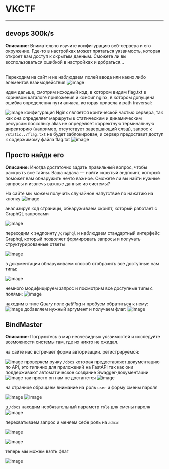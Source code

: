 # VKCTF
---
**<h2>devops 300k/s</h2>**

**Описание:** Внимательно изучите конфигурацию веб-сервера и его окружение. Где-то в настройках может прятаться уязвимость, которая откроет вам доступ к скрытым данным. Сможете ли вы воспользоваться ошибкой в настройках и добраться…
<br><br>

Переходим на сайт и не наблюдаем полей ввода или каких либо элементов взаимодействия
![image](https://github.com/user-attachments/assets/8bba30b3-e773-4cf8-9577-8d6fc997a1f2)

идем дальше, смотрим исходный код, в котором видим flag.txt в корневом каталоге приложения и конфиг nginx, в котором допущена ошибка определения пути алиаса, которая привела к path traversal:

![image](https://github.com/user-attachments/assets/d1eb7712-d2ae-4dce-9443-ef58d609ed00)
конфигурация Nginx является критической частью сервера, так как она определяет маршруты к статическим и динамическим ресурсам
поскольку alias не определяет корректную терминальную директорию (например, отсутствует завершающий слэш), запрос к ```/static../flag.txt``` не будет заблокирован, и сервер предоставит доступ к содержимому файла flag.txt
![image](https://github.com/user-attachments/assets/57e21803-13be-4eca-adb8-845e65b6a9c4)
<br>

**<h2>Просто найди его</h2>**
**Описание:** Иногда достаточно задать правильный вопрос, чтобы раскрыть все тайны. Ваша задача — найти скрытый эндпоинт, который поможет вам обнаружить нечто важное. Сможете ли вы найти нужные запросы и извлечь важные данные из системы?

На сайте мы можем получить случайное напутствие по нажатию на кнопку
![image](https://github.com/user-attachments/assets/6882bc5f-77c2-4b53-85a9-3d2c6fa00e66)

анализируя код страницы, обнаруживаем скрипт, который работает с GraphQL запросами

![image](https://github.com/user-attachments/assets/9db3ca02-3d6b-4bfc-83ab-4d9b7183b8e2)

переходим к эндпоинту ```/graphql``` и наблюдаем стандартный интерфейс Graphql, который позволяет формировать запросы и получать структурированные ответы

![image](https://github.com/user-attachments/assets/a6d24330-6a1d-43de-b854-05d4d8c567ce)

в документации обнаруживаем способ отобразить все доступные нам типы:

![image](https://github.com/user-attachments/assets/ab063552-bb33-471b-b370-7598fc09c3fc)


немного модифицируем запрос и посмотрим все доступные типы с полями:
![image](https://github.com/user-attachments/assets/ac543998-3c65-4451-bad3-33a5dcc862f0)

находим в типе *Query* поле *getFlag* и пробуем обратиться к нему:
![image](https://github.com/user-attachments/assets/7992436d-30c8-42b0-bbc3-14efc3f482c4)
добавляем нужный аргумент и получаем флаг:
![image](https://github.com/user-attachments/assets/8a68b5b1-d9df-43ef-9295-cffbb9151825)


**<h2>BindMaster</h2>**
**Описание:** Погрузитесь в мир неочевидных уязвимостей и исследуйте возможности системы там, где их никто не ожидал.

на сайте нас встречает форма авторизации. регистрируемся:

![image](https://github.com/user-attachments/assets/2a49b3c6-e7a2-4152-a6cf-2799629f6d80)
проверяем ручку ```/docs``` которая предоставляет документацию по API, это типично для приложений на FastAPI так как они поддерживают автоматическое создание Swagger-документации
![image](https://github.com/user-attachments/assets/a188df3c-5ffe-4e88-b09a-bd070c16a992)
так просто он нам не достанется
![image](https://github.com/user-attachments/assets/0af51a22-1c1f-409f-8edf-4ef65239e7c1)

на странице обращаем внимание на роль ```user``` и форму смены пароля

![image](https://github.com/user-attachments/assets/f5570836-1494-4422-a7e8-e8c0b6d5a2f7)
![image](https://github.com/user-attachments/assets/b5784b39-b639-449e-8180-8888ea121ebd)

в ```/docs``` находим необязательный параметр ```role``` для смены пароля
![image](https://github.com/user-attachments/assets/af43908a-d03e-47cd-a98e-2a39cf7bd3fc)

перехватываем запрос и меняем себе роль на ```admin```

![image](https://github.com/user-attachments/assets/fb8eafda-191d-44c1-9247-62dbe5e65776)

![image](https://github.com/user-attachments/assets/df43eebe-2125-4ad1-a2a2-97b15859885b)

теперь мы можем взять флаг

![image](https://github.com/user-attachments/assets/bbc544ae-0887-4d71-9a06-c092329937d3)













